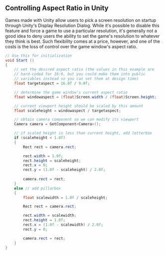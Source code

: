 ## Controlling Aspect Ratio in Unity

Games made with Unity allow users to pick a screen resolution on startup through Unity's Display Resolution Dialog. While it's possible to disable this feature and force a game to use a particular resolution, it's generally not a good idea to deny users the ability to set the game's resolution to whatever they think is best. Such flexibility comes at a price, however, and one of the costs is the loss of control over the game window's aspect ratio.

```cs
// Use this for initialization
void Start () 
{
    // set the desired aspect ratio (the values in this example are
    // hard-coded for 16:9, but you could make them into public
    // variables instead so you can set them at design time)
    float targetaspect = 16.0f / 9.0f;

    // determine the game window's current aspect ratio
    float windowaspect = (float)Screen.width / (float)Screen.height;

    // current viewport height should be scaled by this amount
    float scaleheight = windowaspect / targetaspect;

    // obtain camera component so we can modify its viewport
    Camera camera = GetComponent<Camera>();

    // if scaled height is less than current height, add letterbox
    if (scaleheight < 1.0f)
    {  
        Rect rect = camera.rect;

        rect.width = 1.0f;
        rect.height = scaleheight;
        rect.x = 0;
        rect.y = (1.0f - scaleheight) / 2.0f;
        
        camera.rect = rect;
    }
    else // add pillarbox
    {
        float scalewidth = 1.0f / scaleheight;

        Rect rect = camera.rect;

        rect.width = scalewidth;
        rect.height = 1.0f;
        rect.x = (1.0f - scalewidth) / 2.0f;
        rect.y = 0;

        camera.rect = rect;
    }
}

```

